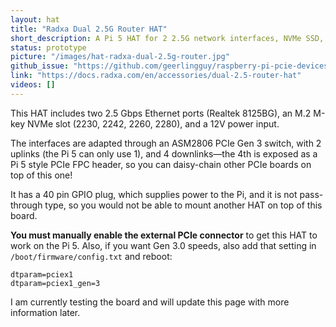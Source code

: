 ```yaml
---
layout: hat
title: "Radxa Dual 2.5G Router HAT"
short_description: A Pi 5 HAT for 2 2.5G network interfaces, NVMe SSD, and an additional PCIe device.
status: prototype
picture: "/images/hat-radxa-dual-2.5g-router.jpg"
github_issue: "https://github.com/geerlingguy/raspberry-pi-pcie-devices/issues/647"
link: "https://docs.radxa.com/en/accessories/dual-2.5-router-hat"
videos: []
---
```

This HAT includes two 2.5 Gbps Ethernet ports (Realtek 8125BG), an M.2 M-key NVMe slot (2230, 2242, 2260, 2280), and a 12V power input.

The interfaces are adapted through an ASM2806 PCIe Gen 3 switch, with 2 uplinks (the Pi 5 can only use 1), and 4 downlinks—the 4th is exposed as a Pi 5 style PCIe FPC header, so you can daisy-chain other PCIe boards on top of this one!

It has a 40 pin GPIO plug, which supplies power to the Pi, and it is not pass-through type, so you would not be able to mount another HAT on top of this board.

**You must manually enable the external PCIe connector** to get this HAT to work on the Pi 5. Also, if you want Gen 3.0 speeds, also add that setting in `/boot/firmware/config.txt` and reboot:

```
dtparam=pciex1
dtparam=pciex1_gen=3
```

I am currently testing the board and will update this page with more information later.
